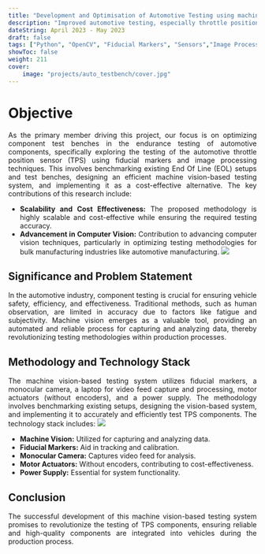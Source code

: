 ```yaml
---
title: "Development and Optimisation of Automotive Testing using machine vision"
description: "Improved automotive testing, especially throttle position sensors, using a cost-effective machine vision system for reliable and efficient production."
dateString: April 2023 - May 2023
draft: false
tags: ["Python", "OpenCV", "Fiducial Markers", "Sensors","Image Processing", "Automotive Component Testing"]
showToc: false
weight: 211
cover:
    image: "projects/auto_testbench/cover.jpg"
--- 
```


<div style="text-align: justify">

<h1> Objective</h1>

As the primary member driving this project, our focus is on optimizing component test benches in the endurance testing of automotive components, specifically exploring the testing of the automotive throttle position sensor (TPS) using fiducial markers and image processing techniques. This involves benchmarking existing End Of Line (EOL) setups and test benches, designing an efficient machine vision-based testing system, and implementing it as a cost-effective alternative. The key contributions of this research include:

- **Scalability and Cost Effectiveness:** The proposed methodology is highly scalable and cost-effective while ensuring the required testing accuracy.
- **Advancement in Computer Vision:** Contribution to advancing computer vision techniques, particularly in optimizing testing methodologies for bulk manufacturing industries like automotive manufacturing.
![](/projects/auto_testbench/img1.jpg)

<h2> Significance and Problem Statement</h2>

In the automotive industry, component testing is crucial for ensuring vehicle safety, efficiency, and effectiveness. Traditional methods, such as human observation, are limited in accuracy due to factors like fatigue and subjectivity. Machine vision emerges as a valuable tool, providing an automated and reliable process for capturing and analyzing data, thereby revolutionizing testing methodologies within production processes.

<h2> Methodology and Technology Stack</h2>

The machine vision-based testing system utilizes fiducial markers, a monocular camera, a laptop for video feed capture and processing, motor actuators (without encoders), and a power supply. The methodology involves benchmarking existing setups, designing the vision-based system, and implementing it to accurately and efficiently test TPS components. The technology stack includes:
![](/projects/auto_testbench/img2.png)

- **Machine Vision:** Utilized for capturing and analyzing data.
- **Fiducial Markers:** Aid in tracking and calibration.
- **Monocular Camera:** Captures video feed for analysis.
- **Motor Actuators:** Without encoders, contributing to cost-effectiveness.
- **Power Supply:** Essential for system functionality.

<h2> Conclusion</h2>

The successful development of this machine vision-based testing system promises to revolutionize the testing of TPS components, ensuring reliable and high-quality components are integrated into vehicles during the production process.

</div>
